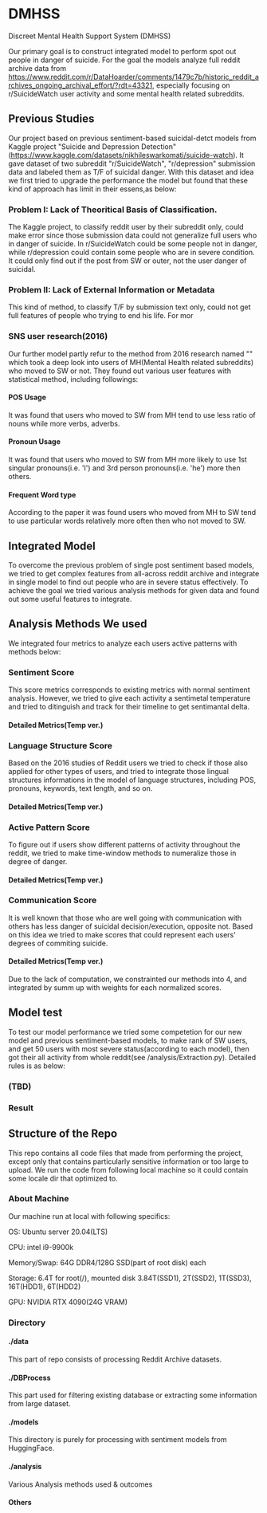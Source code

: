 # DMHSS
Discreet Mental Health Support System (DMHSS)

Our primary goal is to construct integrated model to perform spot out people in danger of suicide. For the goal the models analyze full reddit archive data from https://www.reddit.com/r/DataHoarder/comments/1479c7b/historic_reddit_archives_ongoing_archival_effort/?rdt=43321, especially focusing on r/SuicideWatch user activity and some mental health related subreddits. 

## Previous Studies
Our project based on previous sentiment-based suicidal-detct models from Kaggle project "Suicide and Depression Detection"(https://www.kaggle.com/datasets/nikhileswarkomati/suicide-watch). It gave dataset of two subreddit "r/SuicideWatch", "r/depression" submission data and labeled them as T/F of suicidal danger. With this dataset and idea we first tried to upgrade the performance the model but found that these kind of approach has limit in their essens,as below:
### Problem I: Lack of Theoritical Basis of Classification.
The Kaggle project, to classify reddit user by their subreddit only, could make error since those submission data could not generalize full users who in danger of suicide. In r/SuicideWatch could be some people not in danger, while r/depression could contain some people who are in severe condition. It could only find out if the post from SW or outer, not the user danger of suicidal.
### Problem II: Lack of External Information or Metadata
This kind of method, to classify T/F by submission text only, could not get full features of people who trying to end his life. For mor
### SNS user research(2016)
Our further model partly refur to the method from 2016 research named "" which took a deep look into users of MH(Mental Health related subreddits) who moved to SW or not. They found out various user features with statistical method, including followings:
#### POS Usage
It was found that users who moved to SW from MH tend to use less ratio of nouns while more verbs, adverbs.
#### Pronoun Usage
It was found that users who moved to SW from MH more likely to use 1st singular pronouns(i.e. 'I') and 3rd person pronouns(i.e. 'he') more then others. 
#### Frequent Word type
According to the paper it was found users who moved from MH to SW tend to use particular words relatively more often then who not moved to SW.
## Integrated Model
To overcome the previous problem of single post sentiment based models, we tried to get complex features from all-across reddit archive and integrate in single model to find out people who are in severe status effectively. To achieve the goal we tried various analysis methods for given data and found out some useful features to integrate.
## Analysis Methods We used
We integrated four metrics to analyze each users active patterns with methods below:
### Sentiment Score
This score metrics corresponds to existing metrics with normal sentiment analysis. However, we tried to give each activity a sentimetal temperature and tried to ditinguish and track for their timeline to get sentimantal delta.
#### Detailed Metrics(Temp ver.)
### Language Structure Score
Based on the 2016 studies of Reddit users we tried to check if those also applied for other types of users, and tried to integrate those lingual structures informations in the model of language structures, including POS, pronouns, keywords, text length, and so on.
#### Detailed Metrics(Temp ver.)
### Active Pattern Score
To figure out if users show different patterns of activity throughout the reddit, we tried to make time-window methods to numeralize those in degree of danger.
#### Detailed Metrics(Temp ver.)
### Communication Score
It is well known that those who are well going with communication with others has less danger of suicidal decision/execution, opposite not. Based on this idea we tried to make scores that could represent each users' degrees of commiting suicide.
#### Detailed Metrics(Temp ver.)

Due to the lack of computation, we constrainted our methods into 4, and integrated by summ up with weights for each normalized scores.

## Model test
To test our model performance we tried some competetion for our new model and previous sentiment-based models, to make rank of SW users, and get 50 users with most severe status(according to each model), then got their all activity from whole reddit(see /analysis/Extraction.py). Detailed rules is as below:
### (TBD)
### Result

## Structure of the Repo
This repo contains all code files that made from performing the project, except only that contains particularly sensitive information or too large to upload. We run the code from following local machine so it could contain some locale dir that optimized to.
### About Machine
Our machine run at local with following specifics:

OS: Ubuntu server 20.04(LTS)

CPU: intel i9-9900k

Memory/Swap: 64G DDR4/128G SSD(part of root disk) each

Storage: 6.4T for root(/), mounted disk 3.84T(SSD1), 2T(SSD2), 1T(SSD3), 16T(HDD1), 6T(HDD2)

GPU: NVIDIA RTX 4090(24G VRAM)

### Directory

#### ./data
This part of repo consists of processing Reddit Archive datasets.
#### ./DBProcess
This part used for filtering existing database or extracting some information from large dataset. 
#### ./models
This directory is purely for processing with sentiment models from HuggingFace.
#### ./analysis
Various Analysis methods used & outcomes
#### Others
